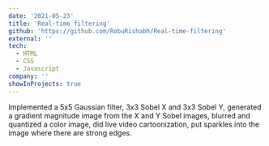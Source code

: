 ```yaml
---
date: '2021-05-23'
title: 'Real-time filtering'
github: 'https://github.com/RobuRishabh/Real-time-filtering'
external: ''
tech:
  - HTML
  - CSS
  - Javascript
company: ''
showInProjects: true
---
```


Implemented a 5x5 Gaussian filter, 3x3 Sobel X and 3x3 Sobel Y, generated a gradient magnitude image from the X and Y Sobel images, blurred and quantized a color image, did live video cartoonization, put sparkles into the image where there are strong edges.
